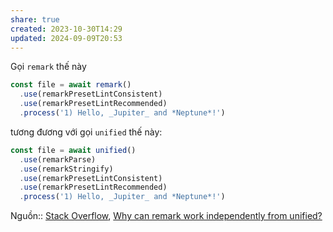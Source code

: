```yaml
---
share: true
created: 2023-10-30T14:29
updated: 2024-09-09T20:53
---
```

Gọi `remark` thế này
```js
const file = await remark()
  .use(remarkPresetLintConsistent)
  .use(remarkPresetLintRecommended)
  .process('1) Hello, _Jupiter_ and *Neptune*!')
```

tương đương với gọi `unified` thế này:
```js
const file = await unified()
  .use(remarkParse)
  .use(remarkStringify)
  .use(remarkPresetLintConsistent)
  .use(remarkPresetLintRecommended)
  .process('1) Hello, _Jupiter_ and *Neptune*!')
```

Nguồn:: [Stack Overflow](../../../../%E2%9C%8D%EF%B8%8FL%E1%BA%ADp%20tr%C3%ACnh/%CE%9E%20Ngu%E1%BB%93n%20v%C3%A0%20t%C3%A0i%20nguy%C3%AAn%20h%E1%BB%97%20tr%E1%BB%A3/%CE%9E%20Ngu%E1%BB%93n/Stack%20Overflow.md), [Why can remark work independently from unified?](https://stackoverflow.com/a/78913256/3416774)